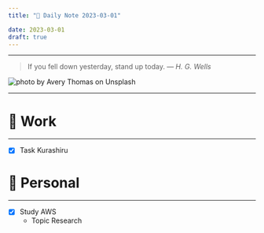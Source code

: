 ```yaml
---
title: "🌱 Daily Note 2023-03-01"

date: 2023-03-01
draft: true
---
```



---

> If you fell down yesterday, stand up today.
> — <cite>H. G. Wells</cite>

![photo by Avery Thomas on Unsplash](https://images.unsplash.com/photo-1527451668186-d17acdb68207?crop=entropy&cs=tinysrgb&fm=jpg&ixid=MnwzNjM5Nzd8MHwxfHJhbmRvbXx8fHx8fHx8fDE2Nzc2Mzc3MDg&ixlib=rb-4.0.3&q=80&w=500&h=500)

---


# 💼 Work
---
- [x] Task Kurashiru


# 🌱 Personal
---
- [x] Study AWS
	-  Topic Research 

